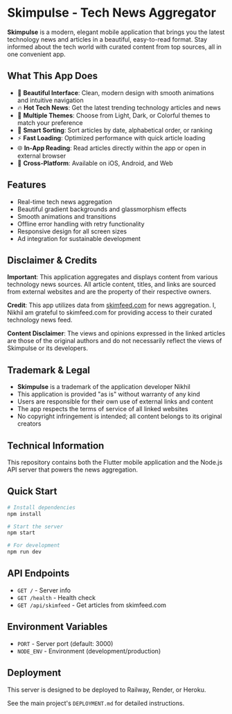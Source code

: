 # Skimpulse - Tech News Aggregator

**Skimpulse** is a modern, elegant mobile application that brings you the latest technology news and articles in a beautiful, easy-to-read format. Stay informed about the tech world with curated content from top sources, all in one convenient app.

## What This App Does

- 📱 **Beautiful Interface**: Clean, modern design with smooth animations and intuitive navigation
- 🔥 **Hot Tech News**: Get the latest trending technology articles and news
- 🎨 **Multiple Themes**: Choose from Light, Dark, or Colorful themes to match your preference
- 🔄 **Smart Sorting**: Sort articles by date, alphabetical order, or ranking
- ⚡ **Fast Loading**: Optimized performance with quick article loading
- 🌐 **In-App Reading**: Read articles directly within the app or open in external browser
- 📱 **Cross-Platform**: Available on iOS, Android, and Web

## Features

- Real-time tech news aggregation
- Beautiful gradient backgrounds and glassmorphism effects
- Smooth animations and transitions
- Offline error handling with retry functionality
- Responsive design for all screen sizes
- Ad integration for sustainable development

## Disclaimer & Credits

**Important**: This application aggregates and displays content from various technology news sources. All article content, titles, and links are sourced from external websites and are the property of their respective owners.

**Credit**: This app utilizes data from [skimfeed.com](https://skimfeed.com) for news aggregation. I, Nikhil am  grateful to skimfeed.com for providing access to their curated technology news feed.

**Content Disclaimer**: The views and opinions expressed in the linked articles are those of the original authors and do not necessarily reflect the views of Skimpulse or its developers.

## Trademark & Legal

- **Skimpulse** is a trademark of the application developer Nikhil
- This application is provided "as is" without warranty of any kind
- Users are responsible for their own use of external links and content
- The app respects the terms of service of all linked websites
- No copyright infringement is intended; all content belongs to its original creators

## Technical Information

This repository contains both the Flutter mobile application and the Node.js API server that powers the news aggregation.

## Quick Start

```bash
# Install dependencies
npm install

# Start the server
npm start

# For development
npm run dev
```

## API Endpoints

- `GET /` - Server info
- `GET /health` - Health check
- `GET /api/skimfeed` - Get articles from skimfeed.com

## Environment Variables

- `PORT` - Server port (default: 3000)
- `NODE_ENV` - Environment (development/production)

## Deployment

This server is designed to be deployed to Railway, Render, or Heroku.

See the main project's `DEPLOYMENT.md` for detailed instructions.
